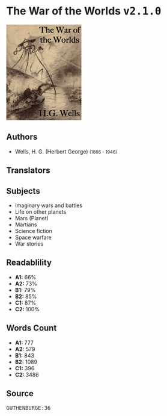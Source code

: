 # The War of the Worlds <kbd>v2.1.0</kbd>

![](./cover.medium.jpg "")

## Authors


 - Wells, H. G. (Herbert George) <small>(1866 - 1946)</small>

## Translators



## Subjects


 - Imaginary wars and battles
 - Life on other planets
 - Mars (Planet)
 - Martians
 - Science fiction
 - Space warfare
 - War stories

## Readablility


 - **A1:** 66%
 - **A2:** 73%
 - **B1:** 79%
 - **B2:** 85%
 - **C1:** 87%
 - **C2:** 100%

## Words Count


 - **A1:** 777
 - **A2:** 579
 - **B1:** 843
 - **B2:** 1089
 - **C1:** 396
 - **C2:** 3486

## Source


<kbd>GUTHENBURGE:36</kbd>
